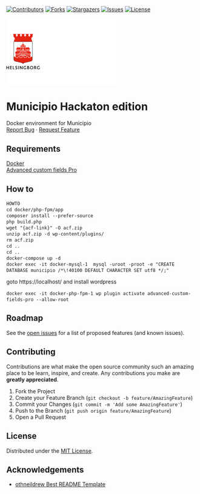 <!-- SHIELDS -->
[![Contributors][contributors-shield]][contributors-url]
[![Forks][forks-shield]][forks-url]
[![Stargazers][stars-shield]][stars-url]
[![Issues][issues-shield]][issues-url]
[![License][license-shield]][license-url]

<p>
  <a href="https://github.com/helsingborg-stad/municipio-hackaton">
    <img src="images/hbg-github-logo-combo.png" alt="Logo" width="300">
  </a>
</p>
<h1>Municipio Hackaton edition</h1>
<p>
  Docker environment for Municipio
  <br />
  <a href="https://github.com/helsingborg-stad/municipio-hackaton/issues">Report Bug</a>
  ·
  <a href="https://github.com/helsingborg-stad/municipio-hackaton/issues">Request Feature</a>
</p>

## Requirements
[Docker]([https://www.docker.com/)  
[Advanced custom fields Pro](https://www.advancedcustomfields.com/pro/)
## How to 
```
HOWTO
cd docker/php-fpm/app
composer install --prefer-source
php build.php
wget "{acf-link}" -O acf.zip
unzip acf.zip -d wp-content/plugins/
rm acf.zip
cd ..
cd ..
docker-compose up -d
docker exec -it docker-mysql-1  mysql -uroot -proot -e "CREATE DATABASE municipio /*\!40100 DEFAULT CHARACTER SET utf8 */;"
```
goto https://localhost/ and install wordpress
```
docker exec -it docker-php-fpm-1 wp plugin activate advanced-custom-fields-pro --allow-root
```

## Roadmap

See the [open issues][issues-url] for a list of proposed features (and known issues).



## Contributing

Contributions are what make the open source community such an amazing place to be learn, inspire, and create. Any contributions you make are **greatly appreciated**.

1. Fork the Project
2. Create your Feature Branch (`git checkout -b feature/AmazingFeature`)
3. Commit your Changes (`git commit -m 'Add some AmazingFeature'`)
4. Push to the Branch (`git push origin feature/AmazingFeature`)
5. Open a Pull Request



## License

Distributed under the [MIT License][license-url].



## Acknowledgements

- [othneildrew Best README Template](https://github.com/othneildrew/Best-README-Template)



<!-- MARKDOWN LINKS & IMAGES -->
<!-- https://www.markdownguide.org/basic-syntax/#reference-style-links -->
[contributors-shield]: https://img.shields.io/github/contributors/helsingborg-stad/municipio-hackaton.svg?style=flat-square
[contributors-url]: https://github.com/helsingborg-stad/municipio-hackaton/graphs/contributors
[forks-shield]: https://img.shields.io/github/forks/helsingborg-stad/municipio-hackaton.svg?style=flat-square
[forks-url]: https://github.com/helsingborg-stad/municipio-hackaton/network/members
[stars-shield]: https://img.shields.io/github/stars/helsingborg-stad/municipio-hackaton.svg?style=flat-square
[stars-url]: https://github.com/helsingborg-stad/municipio-hackaton/stargazers
[issues-shield]: https://img.shields.io/github/issues/helsingborg-stad/municipio-hackaton.svg?style=flat-square
[issues-url]: https://github.com/helsingborg-stad/municipio-hackaton/issues
[license-shield]: https://img.shields.io/github/license/helsingborg-stad/municipio-hackaton.svg?style=flat-square
[license-url]: https://raw.githubusercontent.com/helsingborg-stad/municipio-hackaton/master/LICENSE




